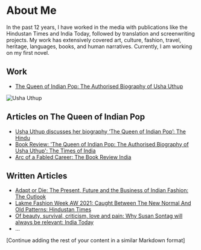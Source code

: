 # About Me

In the past 12 years, I have worked in the media with publications like the Hindustan Times and India Today, followed by translation and screenwriting projects. My work has extensively covered art, culture, fashion, travel, heritage, languages, books, and human narratives. Currently, I am working on my first novel.

## Work

- [The Queen of Indian Pop: The Authorised Biography of Usha Uthup](https://penguin.co.in/book/the-queen-of-indian-pop/#:~:text=Usha%20Uthup%2C%20India%27s%20undisputed%20icon,and%20continues%20to%20do%20so)

![Usha Uthup](https://cloudfront.penguin.co.in/wp-content/uploads/2022/07/9780670095872.jpg)

## Articles on The Queen of Indian Pop

- [Usha Uthup discusses her biography ‘The Queen of Indian Pop’: The Hindu](https://www.thehindu.com/life-and-style/usha-uthup-discusses-her-biography-the-queen-of-indian-pop/article65630922.ece)
- [Book Review: 'The Queen of Indian Pop: The Authorised Biography of Usha Uthup': The Times of India](https://m.timesofindia.com/life-style/books/reviews/book-review-the-queen-of-indian-pop-the-authorised-biography-of-usha-uthup/articleshow/90269064.cms?fbclid=IwAR0Y4YzdrvHE9c2d13RYD8D82lS9US_6GTNsBU0JPdeooQZE7c9hEg1-wBU&mibextid=Zxz2cZ)
- [Arc of a Fabled Career: The Book Review India](https://www.thebookreviewindia.org/arc-of-a-fabled-career)

## Written Articles

- [Adapt or Die: The Present, Future and the Business of Indian Fashion: The Outlook](https://www.outlookindia.com/website/story/entertainment-news-adapt-or-die-is-indian-fashion-ready-to-handle-the-pandemic/399904)
- [Lakme Fashion Week AW 2021: Caught Between The New Normal And Old Patterns: Hindustan Times](https://www.hindustantimes.com/sex-and-relationships/living-in-the-times-of-social-distancing-why-the-hyper-bored-must-revisit-memories-right-now/story-iorFyY4JSRS8fNmTHVDkkI.html)
- [Of beauty, survival, criticism, love and pain: Why Susan Sontag will always be relevant: India Today](https://www.indiatoday.in/magazine/supplement/story/20170116-art-fashion-manjunath-kamath-puneet-kaushik-sir-peter-cook-985536-2017-01-06)
- ...

[Continue adding the rest of your content in a similar Markdown format]
